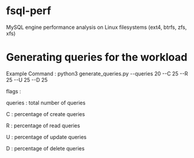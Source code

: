 # fsql-perf
MySQL engine performance analysis on Linux filesystems (ext4, btrfs, zfs, xfs)

# Generating queries for the workload
Example Command : python3 generate_queries.py --queries 20 --C 25 --R 25 --U 25 --D 25

flags :

queries : total number of queries

C : percentage of create queries

R : percentage of read queries

U : percentage of update queries

D : percentage of delete queries

